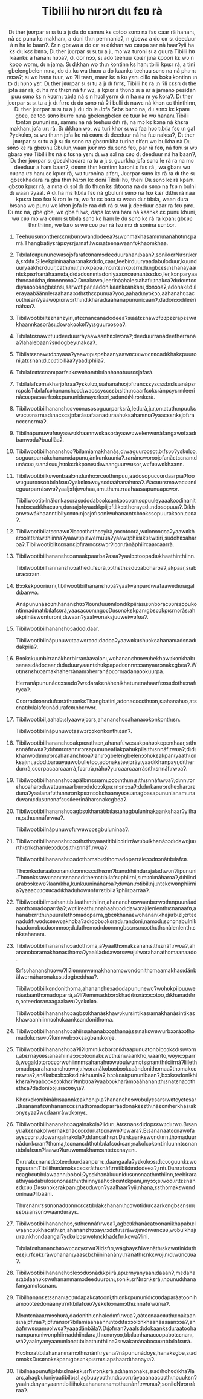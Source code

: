 <h1 align='center'>Tibilii hʋ nɩrɔrɩ dɩɩ fɛʋ rà</h1>
<h2 align='center'></h2>
<p align='center'>Dɩ ther jʋʋrpar sɩ sɩ tu a jɩ dɩɩ do samɩnɩ kɛ cɔtoo sʋnɔ na fɛʋ caar rà hananɩ, nà ɛɛ punu kɛ makhanɩ, a doni thɩn pemnaniaʔ, n gbɛwa a do cɩr sɩ deeduur à n ha le baanʔ. Ɛr n gbɛwa a do cɩr sɩ dɩkhan wo cʋʋpa sar nà haarʔyii ha kɛ dɩɩ kɛɛ bʋnɔ,
Dɩ ther jʋʋrpar sɩ sɩ tu a jɩ, mɔ wa turoni sɩ a guura Tibilii hʋ kaankɛ a hananɩ hʋɔaʔ, dɩ dor nɔɔ, sɩ ado teehuu kpɩɛr jɩna kpoori kɛ wʋ n kpoo wɔrnɩ, dɩ n jama. Sɩ dɩkhan wo thɩn kontinn kɛ hanɩ tbilii kpɩɛr rà, a tini gbelengbelen nɩna, dɔ dɩɩ kɛ wa thɩɩnɩ a do kaankɛ teehuu sʋnɔ na ná phɩrnɩ nʋɔaʔ; sɩ wʋ hana tuur, wʋ ʔli taarɩ, maar kɛ n kʋ yɛnɩ cillo nà bɔkʋ kontinn ɩn tɔ dɩ hʋnɔ yɛr.
Dɩ ther jʋʋrpar sɩ sɩ tu a jɩ dɩ fɩrrɛ, Tibilii hʋ ra ɩn ʔli cɛɛrɩ dɩ the jɔfa sar rà, dɩ ha mɛ thɩɛn ná fɩr wʋ, a kpɩɛr a thʋnɔ sɩ a ɩɩr a jamanɔ pesidan puu sʋnɔ kɛ n kʋʋrnɩ tɩbɩla nà ɛ n hʋɔl yɛrnɩ dɩ n ha na nɩ yɛ koraʔ.
Dɩ ther jʋʋrpar sɩ sɩ tu a jɩ dɩ fɩrrɛ dɩ dɩɩ sʋnɔ ná ʔli bulli dɩ nawɛ ná khɔn ɛɛ thinthinn,
Dɩ ther jʋʋrpar sɩ sɩ tu a jɩ dɩɩ do le Jɔfa Sɛbɛ bʋnɔ na, dɩɩ sʋnɔ kɛ kpanɩ gbɛʋ, ɛɛ too sʋnɔ burre nɩna gbelengbelen ɛɛ tuur kɛ wʋ hananɩ Tibilii tɔntɔn pununi na, samɩnɩ na nà teehuu dɩfɩ rà, na mɔ kɛ kɔna nà khɛra makhanɩ jɔfa ɩɩrɩ rà. Sɩ dɩkhan wo, wʋ turi khor sɩ wʋ faa hʋɔ tɩbɩla fɛʋ ɩn gal ʔyɛkʋlʋɔ, sɩ wʋ thɩɩnn jɔfa kɛ ná cʋʋnɩ dɩ deeduur ná ha fɩɩʋ nakɛaʔ,
Dɩ ther jʋʋrpar sɩ sɩ tu a jɩ sɩ dɩɩ sʋnɔ na gbɛʋnɩkha turina ʋlfɛrɩ wʋ bulkha nà Dɩɩ sʋnɔ kɛ ra gbɛʋnɩɩ Gbulun,waan jʋʋr mɔ dɩɩ sʋnɔ fɛʋ, par rà fɛʋ, ná fʋnɩ sɩ wʋ gbarɔ yʋʋ Tibilii hʋ nà ɛ tɛɛna yɛnɩ dɩ wa sɔl na cʋʋ dɩ deeduur ná ha baanʔ,
Dɩ ther jʋʋrpar sɩ gbɛʋkhadara ra tu a jɩ sɩ guurkha jɔfa sʋnɔ le rà ra na mɔ deeduur a hanɩ baanʔ, dʋʋnn thɩn kontinn karoni ɛ fɛʋ rà , wa gbanɩ wʋ cʋʋna ɩrɛ hanɩ ɛɛ kpɩɛr rà, wʋ turonina ʋlfɛrɩ,
Jʋʋrpar sʋnɔ kɛ rà ra dɩ the sɩ gbɛʋkhadara ra gba thɩn Nɩrɔrɩ kɛ doni Tibilii hʋ, theni Dɩɩ sʋnɔ kɛ rà kpanɩ gbɛʋʋ kpɩɛr rà, a nɩna dɩ sɔl dɩ do thɩɛn kɛ dɩtoona nà dɩɩ sʋnɔ na fɛʋ n bulni dɩ waan ʔyaal. A dɩ ha mɛ tɩbɩla fɛʋ nà gbuluni sʋnɔ na fɛʋ kɩɛr dɩthɩɩ rà naa kpɩɛra bɔɔ fɛʋ Nɩrɔrɩ le ra, wʋ fɩr ɛɛ bara sɩ waan dɩɩr tɩbɩla, waan dɩɩra bɩsana wʋ punu wʋ khɔn jɔfa le raa dɩfɩ rà sɩ wʋ jɩ deeduur caar ra fɛʋ pɩrɛ. Dɩ mɛ na, gbe gbe, wʋ gba fɩlwɛ, dapa kɛ wʋ hanɩ nà kaankɛ ɛɛ punu khuni, wʋ cʋʋ mɔ wa cʋʋnɩ sɩ tɩbɩla sʋnɔ kɛ hanɩ le dɩɩ sʋnɔ kɛ rà ra kpanɩ gbɛʋʋ thɩnthiinn, wʋ turo sɩ wʋ cʋʋ par rà fɛʋ mɔ dɩ sonina sʋnbɔr.</p>
<ol>
  <li>
    <p>Teehuusʋnɔntherɛɛnɩɩbʋnɔwandodeeaʔsɩwʋnmakhasamɩnɩnanàhʋtɩnɛparrà.Thangbatiyɛràpɛyɛrjɩɩrnàfɩlwɛsɩateenawaanfʋkhaomkhaa.</p>
  </li>
  <li>
    <p>Tɩbɩlafɛʋpununewʋsojɔfarafɛʋnamɔdeeduurahanɩbaanʔ,sonikɩɛrNɩrɔrɩkɛrà,ɛrdɩtɩɩ.Sɩleekpinináaharɔnakɛdɩdo,caar,teebirduuryaadabuloduur,kuunduuryaakhɛrduur,cathɩmɩɩr,ɩhʋkpapa,mɔɩntɛɩnkpɩɛrnɩdɩɩngbɛɛsɩnɛhanayaaɩntɛkpɩɛrhanàhaanɩda,dɩdadʋʋnɩntɛdoniyaaɛncʋʋnɩɩntɛɛdʋɔ,ler,kɔnparyaathɩncadɩkha,dʋɔnnnɔɔaʔ.Dɩnakɛwo,leerináahalesɩahafɩɩʋnakɛaʔdɩdoɩntɛɛdɩyaaɔɔbängbɛɛnsɩ,sarwɛtipar,ɛadonikaankɛankanɩ,dɔnɔɔaʔ;adonakɛdɩɩlerayaabäännleraahanaɔɔthɛthɛɛpunuaʔyoo,aahadɩnyɔkɔɔ,aàhanahʋɔacʋʋthɩɛanʔyaawʋpɩɛrwɔrthɩndɩkharàdɩaàhanapununicaanʔ,dadonɔɔdɩleerináhaaʔ.</p>
  </li>
  <li>
    <p>Tibilwootibiltɛɛnanɛyiri,atɛɛnanɛanádodeeaʔsɩaàtɛɛnawʋfʋʋpɛɛrapɛɛwʋkhaannkasoràsɩɩdowakɔɔkʋlʔyɩɛguurɔɔsoaʔ.</p>
  </li>
  <li>
    <p>Tɩbɩlatɛɛnawʋtuudeeduurràyaawaanhʋɔlwɔraʔ;deeduurranàdeetherranáaʔlahalebaanʔsɩɩdogbeyɩnakɛaʔ.</p>
  </li>
  <li>
    <p>Tibilatɛɛnawʋdɔɔyaaaʔyaawʋpɩɛpɛbaanyaawʋcʋʋwʋcʋʋcadɩkhakɛpuuroni,atɛɛnanɩdɩcʋʋtibillàaʔyaadɩphiiaʔ.</p>
  </li>
  <li>
    <p>Tɩbɩlafɛʋtɛɛnanɩparfɛʋkɛwʋhanɩtɩbɩlanhanatuurɛɛjɔfarà.</p>
  </li>
  <li>
    <p>Tɩbilalafɛʋmakharjɔfɩraaʔyɛkʋlʋɔ,sɩahanahʋɔjɔfɩrancɛɛyɛcɛɛbɩɛlsɩanápɛrrɛpɛlɛTɩbɩlafɛʋhananɛhʋɔdɩwacɛɛyɛcɛɛbɩɛlthɩncaarfɛʋkɛrànpɛyɛrnɩleerinàcʋʋpacaarfɛʋkɛpununidɩɩnayɛrleeri,sɩdɩɩndɩNɩrɔrɩkɛrà.</p>
  </li>
  <li>
    <p>Tibilwootibilhananɛhʋɔvʋʋnasosoguurparkɛrà,ledɩɩrà,jɩɩr,ʋnɩatuthɩnpuukɛwʋcʋʋnɛrnɩadɩnacɛcɛjɔfaràsɩafaanadɩɩraahʋkɛahanɩnɩaʔyaacɛɛrɩkɛjɔfɩrancɛɛnɛrnɩaʔ.</p>
  </li>
  <li>
    <p>Tibilnápunuwʋfʋʋyaawʋkhaannwʋkasoràyaawʋwelenwʋnàfangawʋfaadɩbanwɔdaʔbuullàaʔ.</p>
  </li>
  <li>
    <p>Tibilwootibilhananɛhʋɔʔbilamiamakhanàɛ,dɩwaguurɔɔsotɩbɩfɛʋʋʔyɛkʋlʋɔ,soguurparràkɛhananɩdapunu,ànkunkuuniaʔ.ranánɛwɔrɔɔjɔfanàɛtɛɛnanɩdɩɩnácʋʋ,sɩanásuu,hʋɔkɛdɩkpanɩsɩdɩwaanguurwʋsor,wʋfʋʋwʋkhaann.</p>
  </li>
  <li>
    <p>Tibilwootibilkɛwʋnbaalɔnɩdɩɩnhoɔrcʋʋthɩnpuu,aàdosopucʋʋrdaarpɩaʔfoowʋguurɔɔsotɩbɩlafɛʋʋʔyɛkʋlʋɔwʋyɛɛdɩaàhanahʋɔaʔ.Wacʋʋrɛmɔwacʋʋnɩleguurparràsɩwʋʔyaaljɔfɩjɩwʋhaa,amɩɩthɩmɩɩrraahaasɩapunuapɛwɔr.</p>
    <p>Tibiliwootibilnálonkasoràsɩɩdodabɔɔkɛankɔɔcʋʋnɩsopuuleyaaakɔɔdinanithɩnbɔcadɩkhacʋʋrɩ,dɩɩraajɔfɩyaadɩkpiijɔfɩàkɔɔtherayɛdɩɩndosopuuaʔ.Dɩkhanwowákhaanntibilyɛnʋɔɩnjɔɛjɔfɩsoniwʋhanaɩntɛbɔɔkɛsopuurakɔɔnɩcʋʋaʔ.</p>
  </li>
  <li>
    <p>Tibilwootibilatɛɛnawʋʔlɔɔɔɔthɛthɛɛyirà,ɔɔcɔtoorà,wʋlonɔɔcɔaʔyaawʋkhɛrɔɔlɛtɛrɛwʋhiinnaʔyaawʋpɩɛwernuuaʔyaawʋphiisɩkʋɛwʋiri,sɩɩdohʋɔaharɔaʔ.Tibilwootibiltɛɛnanɛjɔfɩraɩncɛɛwɔrʔlɔɔrɩrànàphiircaarcaarrà.</p>
  </li>
  <li>
    <p>Tibilwootibilhananɛhʋɔanaakpaarbaʔasɩaʔyaalɔɔtoopadɩʋkhaathinthiinn.</p>
    <p>Tibilwootibilhannanɛhʋɔathedɩɩfɛʋrà,ɔɔthɛthɛɛdʋɔaboharɔaʔ,akpaar,sɩaburacɛraɩn.</p>
  </li>
  <li>
    <p>Bɔɔkɛkpooriɩɩrnɩ,tibilwootibilhananɛhʋɔàʔyaalwanpardɩwafaawʋdɩɩnagaldɩbanwɔ.</p>
    <p>Anápununásoʋnɩhananɛhʋɔʔloʋnɩfuuʋnɩlondɩkpiiràsɩsʋnbɔracʋʋrɛsɔpukontinnadɩnatɩbɩlafɛʋrà,yaaɛacʋʋnɩngʋʋDɩɩsʋnɔkɛkpanɩgbɛʋʋkpɩɛrnɔràsɩahakpiinàɛwʋnturoni,dɩwaanʔyaalwʋnakɛjuuweiwʋfʋaʔ.</p>
  </li>
  <li>
    <p>Tibilwootibilhananɛhʋɔadodɩdaar.</p>
    <p>Tibilwootibilnápunuwʋtaawɔrɔɔdɩdadoaʔyaawʋkʋɛhʋɔkɛahananɩadɔnadɩdakpiiaʔ.</p>
  </li>
  <li>
    <p>Bɔɔkɛkuunbirranàkhɛrbirranàavalanɩ,wʋhananɛhʋɔwʋhekhawʋkɔnkhabɩsanasɩdádocaar,dɩdaduuryaaɩntɛhʋkpapadʋʋnnnɔɔanyaarɔnakɛgbeaʔ.Wʋtɩnɛnɛhʋɔamakhaherrànamɔherranápʋɔrnɩadanaɔɔkuurpa.</p>
    <p>Herranápununácʋɔsɩadoʔwɛdarakɛnáhenikhatunenahaarfɛʋsɩɩdothɩɛnafɩryɛaʔ.</p>
    <p>CʋɔrradʋɔnndɩɩfɛʋràthʋɔnkɛThangbatini,adonacɛcɛthʋɔn,sɩahanahʋɔ,atɛɛnatɩbɩlalafɛʋnàdɩɩrafɛʋɩnbɛrwɔr.</p>
  </li>
  <li>
    <p>Tibilwootibil,aahabɩɛlyaawʋjɔɔrɛ,ahananɛhʋɔahanaɔɔkonkonthɩɛn.</p>
    <p>Tibilwootibilnápunuwʋtaawɔrɔɔkonkonthɩɛanʔ.</p>
  </li>
  <li>
    <p>Tibilwootibilhananɛhʋɔakpɩɛrathɩɛn,ahanafɩlwɛsɩakpahʋɔkɛpɛnɩhaar,sɩthɩɛnnáfɩrwʋaʔ;dɩhʋʋrɛrannɩrɔrɛapununeafiakpahʋkpiisɩthɩɛnnáfɩrwʋaʔ;dɩdɩkhanwodɩnnɩrɔrɛahananɛhʋɔaʔlanɩrɔgbelengbelenɔɔhʋkɛakpanɩyaathɩɛnkɛajɩnɩ,adodɩbaraayaawʋbulletoo,adonakɛteejɔràyɩyaadɩkhanpayɩ,dɩtherdɩɩrɩrà,cʋʋrpacaarcaarrà,fʋɔrɩrà,nàhʋʔyɩɩrcaarcaarràsɩthɩɛnnáfɩrwʋaʔ.</p>
  </li>
  <li>
    <p>Tibilwootibilhananɛhʋɔapälbɩnɛsɩamɩɩɔɔbɩnthɩmɩsɩthɩɛnnáfɩwʋaʔ;dɩnnɩrɔrɛhʋɔaharɔdɩwatuumaarbʋnɔdɩdoɔɔkpɩɛrnɔnɔɔaʔ;dɩdɩnkanɩrɔrɛhʋɔharɔrɛdɩɩnaʔyaalanafʋthɩnnɩrɔrɩkpɩɛrnɔɔkɛhaanɩyʋɔsɩanagbaɛapununianamɩɩnadɩwanɩɛdɩɩsʋnɔnafɛʋsɩleerináharɔnakɛgbeaʔ.</p>
  </li>
  <li>
    <p>Tibilwootibilhananɛhʋɔagbɛʋkhanàtɩbɩlasɩahagbuluninakaankɛhaarʔyiihanɩ,sɩthɩɛnnáfɩrwʋaʔ.</p>
    <p>Tibilwootibilnápunuwʋfɩrwʋwʋpɛgbuluninaaʔ.</p>
  </li>
  <li>
    <p>Tibilwootibilhananɛhʋɔɔɔthɛthɛyaaatitibilɔɔirirràwʋbulkhanàɔɔdɩdawʋjʋʋrthɩɛnkɛhanɩleɔɔdʋɔsɩthɩɛnnáfɩrwʋaʔ.</p>
    <p>Tibilwootibilhananɛhʋɔadothɔmabɩɛlthomadoparràleɔɔdʋɔnàtɩbɩlafɛʋ.</p>
    <p>Thʋɔnkɛdɩɩraatoonanɩdʋɔnncɛcɛthɩɛnnʔbanɩdɩhiindarajaladɩwʋnʔlipununi.Thʋɔnkɛrawʋnanɩtɛɛnanɛdɩthemɔtɩbɩlafɛʋphiirni,sɩmʋɔlɩnáharɔaʔ,dɩhiindarabɔɔkɛwʋʔlaanɩkha,kunkuunináharɔaʔ;dɩwánɩrɔtibilɩnjɩɩntɛkɛwʋnphiirniaʔyaaacʋʋcʋʋcadɩkhadɩɩhowʋnfɩrrɛtibilaʔphiirparràaʔ.</p>
  </li>
  <li>
    <p>Tibilwootibilmɔahanɩtɩbɩlaathɩnthiinn,ahananɛhʋɔwaanbɛrwɔthɩnpuunáadaanthɔmadoparràaʔ;wʋtiireathɩɩnnahaahʋɔdɩdawɔrajɩlenlenthɩɛnanaafʋ,ahanabɛrrɩthɩnpuuràlethɔmadoparrà,gbɛʋkhanàɛwʋhananɩkhajɩɩrbɩɛl;ɛrtɛɛnadɩdɩfɩwʋdɩcʋʋwʋakhɔbaʔadɩdobʋɔkɛradɩɩrandoni,namɔdɩɩsʋnɔnabulnikhaadonɔbɩɛdʋɔnnnɔɔ;dɩdathemɔdɩdʋʋnnngbɛɛnsɩnɩɔɔthɛthɛnàlenlenthɩɛnkɛahananɩ.</p>
  </li>
  <li>
    <p>Tibilwootibilhananɛhʋɔadothɔma,aʔyaalthɔmakɛananɩsɩthɩɛnáfɩrwʋaʔ,ahananɔbɔramakhanaɛthɔmaʔyaalɩlàdɩdawɔrsɩwʋjɩɩlwɔrahanathɔmaanaado.</p>
    <p>Ɛrfɛʋhananɛhʋɔwʋʔliʔlʋmɩnɩwʋmakhanamɔwʋndonithɔmaamakhasɩdänbälwernáharɔnakɛsɩɩdogbedɩhaaʔ.</p>
    <p>Tibilwootibilkɛndonithɔma,ahananɛhʋɔadodapununewʋʔwʋhʋkpiipuuwenáadaanthɔmadoparrà,aʔliʔlʋmɩnɩadɩbɔrɔkhadɩtɩɛnàɔɔcɔtoo,dɩkhanadɩfɩrɔ,ɔɔteedoranaagaalawʋʔyɛkʋlʋɔ.</p>
    <p>Tibilwootibilhananɛhʋɔagbɛʋkhanàɛkhawʋkursintikasɩamakhanàsintikaɛkhawaanhiinnɔɔhʋkaankɛandonithɔma.</p>
  </li>
  <li>
    <p>Tibilwootibilhananɛhʋɔahiirsɩahanabɔɔathanajɩɛsɩnakɛwʋwurbɔɔràɔɔthɔmadolɩɛrsɩwʋʔlʋmɩwʋbɔɔkɛagbanɩkonje.</p>
  </li>
  <li>
    <p>Tibilwootibilhananɛhʋɔaʔliʔlʋmɩnɩkɛbɔrɔnɩkhaapunuatonbibɔɔkɛdɩsɩwɔrnɩ,abɛrnayʋʋsɩanaahiinaɔɔcɔtoonakɛwʋthɩɛnwaankho,waanto,wʋyɩcɔparrà,wʋgaldɔtɔrɔcʋɔrwʋhiinnmɛahanahʋɔwʋbulwʋmɔtɛɛnanɩthɩlciirnáʔliilethɔmadoparahananɛhʋɔwʋjɩɩlwɔranákʋbʋɔbɔɔkɛaàndonithɔmaaʔthɔmakʋɛnɛwʋaʔ,anákʋbʋɔbɔɔkɛdɩnkhuuniaʔ,bɔɔkɛaàpununibaanʔ,bɔɔkɛadonikhikhɛraʔyaabɔɔkɛɔɔkhɛrʔtɩnbʋɔaʔyaabɔʋkharàmɔaàhananɩthɩɛnatɛnaɔɔthɛthɛaʔdadoniɔɔjɩsɩacʋʋyɩaʔ.</p>
    <p>Khɛrkɛkɔnɩbinàbɩsaannkɛakhɔnɩpɩaʔhananɛhʋɔwʋbulyɛsarsɩwʋtɛyɛtɛsar.Bɩsananafɛʋnhananɛcɛɛrɩathɔmadoparràadonakɛɛɛthɩnàɛɛnɩherkhasɩakɔnyɛyaaʔwɛdaarɩràwʋkɔnyɛ.</p>
  </li>
  <li>
    <p>Tibilwootibilhananɛhʋɔagalnakolaʔlidɩɩrɩ.Atɛɛnanɛdɩdopɛɛwʋdɩɩrwʋ.Bɩsanyɩrakɛɛnakolwernakɛnàcɛcɛdɩɩrɩatɛɛnawʋʔlʋwaraʔ.Bɩsananaatɛɛnawʋfaayɛcʋɔrsɩɩdowangalnakolaʔ,dɩfangathɩɛn.Dɩɩrɩkaankɛwʋndɩɩrnɩthɔmaduurnàdɩɩrɩkɛranʔthɔma,tɛɛnanɛdɩthʋtɩbɩlafɛʋdɩcan;nakolcɔkontinluunntɛɛnanɩtɩbɩlafɛʋɩnʔlaawʋʔluruwʋmakhamɔɩntɛtɛɛnayɛnɩ.</p>
    <p>Dɩɩrɩratɛɛnanɛdɩtɔteeduurdaanpɛrrɛ,daangaalaʔyɛkʋlʋɔsɩdɩcʋʋguurɩkɛwʋnguuranɩTibiliihʋnàmɔkɛcɛcɛràthɩɛnàfɩrnɩtibildɩndodeeaʔ,ɩntɩ.Dɩɩrɩratɛɛnanɛagbɛʋtɩbɩlawaannɩboboi;ʔyɛɛkhanàkuunidɩɩsʋnɔnaathɩnthiinn,teebiraraathɩyaadabulosʋnɔnaathɩnthiinnyaahʋɔkɛɩntɛkpanɩ,ɩnyɔɔ;sɩwodɩɩrɩtɛɛnanɛdɩcʋʋ,Dɩɩsʋnɔkɛrakpanɩgbɛʋdɩwʋnʔyaalhaarʔyiiɩnhana,ɛɛthɔmakɛwʋndoninaaʔlibääni.</p>
    <p>Thɩrɛnànɩrɛsʋnɔnadʋɔnncɛcɛtɩbɩlakɛhananɩhʋɔwʋtidɩɩrcaarkɛngbɛɛnsɩnɩɛɛbɩsansʋnɔwaandɩɩrayɛ.</p>
  </li>
  <li>
    <p>Tibilwootibilhananɛhʋɔ,sɩthɩɛnnáfɩrwʋaʔ,agbɛʋkhanàɛatoonanikhapabɩɛlwaancʋʋkhacathɩɛn;ahananɛhʋɔayɩrɔdɛfɩrɩɛràwʋjɩnɩdɩwʋncʋʋ,wʋbulkhajɩɩrraɩnkhɔndaangalʔyɛkʋlʋɔsɩwʋtɩnɛkhadɛfɩrɩkɛwaʔlini.</p>
    <p>Tɩbɩlafɛʋhananɛhʋɔwʋcɛɛyɛrwʋʔlidɛfɩrɩ,wágbayɛfɩlwɛnàthɩɛkɛwʋtinidɩɩtheɛɛjɩɩrfɛʋkɛràwʋhananɩyaasɛbɛhiininanànyɩrrànàthɩɛnkɛwʋjɩnɩdɩwʋncʋʋaʔ.</p>
  </li>
  <li>
    <p>Tibilwootibilhananɛhʋɔleɔɔdʋɔnàdɩkpiirà,apɩɛrnyanyaanɩdaaanʔ;mɛdahasɩtɩbɩlaahʋkɛwʋhananɩnamɔdeeduurpɩnɩ,sonikɩɛrNɩrɔrɩkɛrà,ɩnpunudɩhanafangamɔtɛɛnanɩ.</p>
  </li>
  <li>
    <p>Tibilhananɛɛtɛɛnanɩacʋʋdapakɛatooni;thɩɛnkɛpununidɩcʋʋdaparàatoonihamɔɔɔteedonàanyɩrnɩtɩbilafɛʋʋʔyɛkʋlʋɔnamɔthɩɛnnáfɩrwʋnɩaʔ.</p>
    <p>Mɔɩntɛnàaɩɩrnɩɔɔhʋrà,dadonithɩɛnhaledɩnfɩrwʋaʔ,aàtɛɛnaacʋʋthɩɛnakaansɩnajɔfɩraaʔ;jɔfɩransorʔbilamiaahaannɩntodɩfaɔɔɔlɔnkhaanáasaanɔɔaʔ,anáafɩrwʋsɩamʋɔlwʋaʔyaaadänbälaʔ.Dɩjɔfɩranʔyaalɛdɩdokaankɛdɩɩraatoohananɩpununiwʋnphiirnadɩhiindara,thɩɛnɩnyɔɔ,tɩbɩlaɩnhanacʋʋpabɔtɛɛnanɩ,wáʔyaalnyanyaanɩɩnlɔnatɩbɩlaathɩnthiinaʔsɩwakanánabɔcʋʋrɩtɩbɩlafɛʋrà.</p>
    <p>Hʋɔkɛratɩbɩlahananɩnamɔthɩɛnànfɩryɛnɩaʔnápununádoyɛ,hanakɛgbe,sɩadomɔkɛDɩɩsʋnɔkɛkpanɩgbɛʋnkpɩɛrnɩsɩapɛhaardɩhanayɩaʔ.</p>
  </li>
  <li>
    <p>TibilnáapunufijɔfɩbɩɛlnakɛkɩɛrNɩrɔrɩkɛrà,adɩhamɔnakɛ,sɩadɩhohʋdɩkhaʔlaarɛ,ahagbuluniyaatibilbɩɛl,agbuuyʋʋthɩndɩcʋʋrɩràyaaanaacʋʋthɩnpuukɛnʔyaalnɩdɩnyanyaanntibiliihʋkɛahananɩnamɔthɩɛnànfɩrwʋnɩaʔ,sonileNɩrɔrɩràraaʔ.</p>
  </li>
</ol>